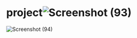 # project![Screenshot (93)](https://github.com/hardikcode2/project/assets/111149998/230522d8-6ac6-41e9-985f-30c5486a5593)
![Screenshot (94)](https://github.com/hardikcode2/project/assets/111149998/0b4c6618-398f-4c84-99bf-7154b8e0e35a)
